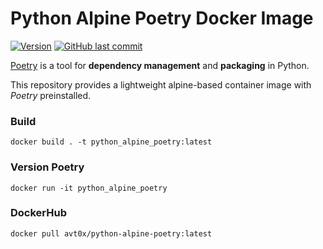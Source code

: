 # Python Alpine Poetry Docker Image
[![Version](https://img.shields.io/docker/v/avt0x/python-alpine-poetry?sort=semver)](https://hub.docker.com/r/avt0x/python-alpine-poetry)
[![GitHub last commit](https://img.shields.io/github/last-commit/SSomov/python-alpine-poetry)](https://github.com/SSomov/python-alpine-poetry)

[Poetry](https://python-poetry.org/docs/) is a tool for
**dependency management** and **packaging** in Python.

This repository provides a lightweight alpine-based container image with _Poetry_ preinstalled.


### Build

```docker build . -t python_alpine_poetry:latest```

### Version Poetry

```docker run -it python_alpine_poetry```

### DockerHub

```docker pull avt0x/python-alpine-poetry:latest```